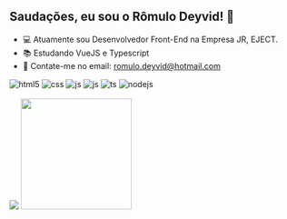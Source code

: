 ## Saudações, eu sou o Rômulo Deyvid! 🖖

- 💻 Atuamente sou Desenvolvedor Front-End na Empresa JR, EJECT.
- 📚 Estudando VueJS e Typescript
- 📩 Contate-me no email: romulo.deyvid@hotmail.com
<div style="display: inline_block">
  <img align="center" alt="html5" src="https://img.shields.io/badge/HTML5-E34F26?style=for-the-badge&logo=html5&logoColor=white" />
  <img align="center" alt="css" src="https://img.shields.io/badge/CSS3-1572B6?style=for-the-badge&logo=css3&logoColor=white" />
  <img align="center" alt="js" src="https://img.shields.io/badge/JavaScript-F7DF1E?style=for-the-badge&logo=javascript&logoColor=black" />
  <img align="center" alt="js" src="https://img.shields.io/badge/Bootstrap-6f42c1?style=for-the-badge&logo=bootstrap&logoColor=white" />
  <img align="center" alt="ts" src="https://img.shields.io/badge/TypeScript-007ACC?style=for-the-badge&logo=typescript&logoColor=white" />
  
  <img align="center" alt="nodejs" src="https://img.shields.io/badge/Vue.js-42b883?style=for-the-badge&logo=vue.js&logoColor=white" />
</div><br/>
<div style="display: inline_block">
  
<picture>
  <source
    srcset="https://github-readme-stats.vercel.app/api?username=romulodeyvid&include_all_commits=true&show_icons=true&theme=dracula"
    media="(prefers-color-scheme: dark)"
  />
  <source
    srcset="https://github-readme-stats.vercel.app/api?username=romulodeyvid&show_icons=true"
    media="(prefers-color-scheme: light), (prefers-color-scheme: no-preference)"
  />
  <img src="https://github-readme-stats.vercel.app/api?username=anuraghazra&show_icons=true" />
</picture>

  <img height="195" src="https://github-readme-stats.vercel.app/api/top-langs/?username=romulodeyvid&layout=compact&theme=dracula"/>

</div>

